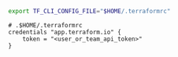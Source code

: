 ```bash
export TF_CLI_CONFIG_FILE="$HOME/.terraformrc"
```

```hcl
# .$HOME/.terraformrc
credentials "app.terraform.io" {
	token = "<user_or_team_api_token>"
}
```

